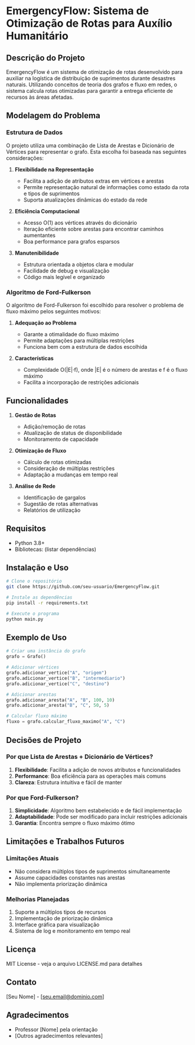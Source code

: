 # EmergencyFlow: Sistema de Otimização de Rotas para Auxílio Humanitário

## Descrição do Projeto
EmergencyFlow é um sistema de otimização de rotas desenvolvido para auxiliar na logística de distribuição de suprimentos durante desastres naturais. Utilizando conceitos de teoria dos grafos e fluxo em redes, o sistema calcula rotas otimizadas para garantir a entrega eficiente de recursos às áreas afetadas.

## Modelagem do Problema

### Estrutura de Dados
O projeto utiliza uma combinação de Lista de Arestas e Dicionário de Vértices para representar o grafo. Esta escolha foi baseada nas seguintes considerações:

1. **Flexibilidade na Representação**
   - Facilita a adição de atributos extras em vértices e arestas
   - Permite representação natural de informações como estado da rota e tipos de suprimentos
   - Suporta atualizações dinâmicas do estado da rede

2. **Eficiência Computacional**
   - Acesso O(1) aos vértices através do dicionário
   - Iteração eficiente sobre arestas para encontrar caminhos aumentantes
   - Boa performance para grafos esparsos

3. **Manutenibilidade**
   - Estrutura orientada a objetos clara e modular
   - Facilidade de debug e visualização
   - Código mais legível e organizado

### Algoritmo de Ford-Fulkerson
O algoritmo de Ford-Fulkerson foi escolhido para resolver o problema de fluxo máximo pelos seguintes motivos:

1. **Adequação ao Problema**
   - Garante a otimalidade do fluxo máximo
   - Permite adaptações para múltiplas restrições
   - Funciona bem com a estrutura de dados escolhida

2. **Características**
   - Complexidade O(|E|·f), onde |E| é o número de arestas e f é o fluxo máximo
   - Facilita a incorporação de restrições adicionais



## Funcionalidades

1. **Gestão de Rotas**
   - Adição/remoção de rotas
   - Atualização de status de disponibilidade
   - Monitoramento de capacidade

2. **Otimização de Fluxo**
   - Cálculo de rotas otimizadas
   - Consideração de múltiplas restrições
   - Adaptação a mudanças em tempo real

3. **Análise de Rede**
   - Identificação de gargalos
   - Sugestão de rotas alternativas
   - Relatórios de utilização

## Requisitos
- Python 3.8+
- Bibliotecas: (listar dependências)

## Instalação e Uso
```bash
# Clone o repositório
git clone https://github.com/seu-usuario/EmergencyFlow.git

# Instale as dependências
pip install -r requirements.txt

# Execute o programa
python main.py
```

## Exemplo de Uso
```python
# Criar uma instância do grafo
grafo = Grafo()

# Adicionar vértices
grafo.adicionar_vertice("A", "origem")
grafo.adicionar_vertice("B", "intermediario")
grafo.adicionar_vertice("C", "destino")

# Adicionar arestas
grafo.adicionar_aresta("A", "B", 100, 10)
grafo.adicionar_aresta("B", "C", 50, 5)

# Calcular fluxo máximo
fluxo = grafo.calcular_fluxo_maximo("A", "C")
```

## Decisões de Projeto

### Por que Lista de Arestas + Dicionário de Vértices?
1. **Flexibilidade**: Facilita a adição de novos atributos e funcionalidades
2. **Performance**: Boa eficiência para as operações mais comuns
3. **Clareza**: Estrutura intuitiva e fácil de manter

### Por que Ford-Fulkerson?
1. **Simplicidade**: Algoritmo bem estabelecido e de fácil implementação
2. **Adaptabilidade**: Pode ser modificado para incluir restrições adicionais
3. **Garantia**: Encontra sempre o fluxo máximo ótimo

## Limitações e Trabalhos Futuros

### Limitações Atuais
- Não considera múltiplos tipos de suprimentos simultaneamente
- Assume capacidades constantes nas arestas
- Não implementa priorização dinâmica

### Melhorias Planejadas
1. Suporte a múltiplos tipos de recursos
2. Implementação de priorização dinâmica
3. Interface gráfica para visualização
4. Sistema de log e monitoramento em tempo real

## Licença
MIT License - veja o arquivo LICENSE.md para detalhes

## Contato
[Seu Nome] - [seu.email@dominio.com]

## Agradecimentos
- Professor [Nome] pela orientação
- [Outros agradecimentos relevantes]